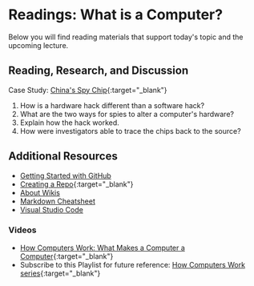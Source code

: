 # Readings: What is a Computer?

Below you will find reading materials that support today's topic and the upcoming lecture.

## Reading, Research, and Discussion

Case Study: [China's Spy Chip](https://www.bloomberg.com/news/features/2018-10-04/the-big-hack-how-china-used-a-tiny-chip-to-infiltrate-america-s-top-companies){:target="_blank"}

1. How is a hardware hack different than a software hack?
1. What are the two ways for spies to alter a computer's hardware?
1. Explain how the hack worked.
1. How were investigators able to trace the chips back to the source?

## Additional Resources

- [Getting Started with GitHub](https://docs.github.com/en/free-pro-team@latest/github/getting-started-with-github)
- [Creating a Repo](https://docs.github.com/en/get-started/quickstart/create-a-repo){:target="_blank"}
- [About Wikis](https://docs.github.com/en/communities/documenting-your-project-with-wikis/about-wikis)
- [Markdown Cheatsheet](https://www.markdownguide.org/cheat-sheet/)
- [Visual Studio Code](https://code.visualstudio.com/)

### Videos

- [How Computers Work: What Makes a Computer a Computer](https://www.youtube.com/watch?v=mCq8-xTH7jA&list=PLzdnOPI1iJNcsRwJhvksEo1tJqjIqWbN-&index=3&){:target="_blank"}
- Subscribe to this Playlist for future reference: [How Computers Work series](https://www.youtube.com/playlist?list=PLzdnOPI1iJNcsRwJhvksEo1tJqjIqWbN-){:target="_blank"}

